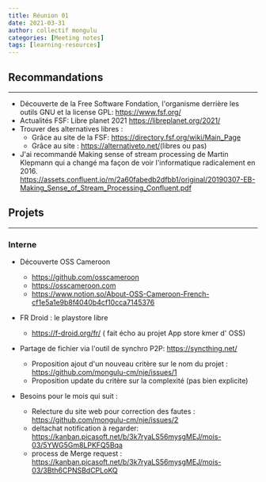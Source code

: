 ```yaml
---
title: Réunion 01
date: 2021-03-31
author: collectif mongulu
categories: [Meeting notes]
tags: [learning-resources]
---
```


## Recommandations
---

- Découverte de la Free Software Fondation, l'organisme derrière les outils GNU et la license GPL: <https://www.fsf.org/>
- Actualités FSF: Libre planet 2021 <https://libreplanet.org/2021/>
- Trouver des alternatives libres :
    - Grâce au site de la FSF: <https://directory.fsf.org/wiki/Main_Page>
    - Grâce au site : <https://alternativeto.net/>(libres ou pas)
- J'ai recommandé Making sense of stream processing de Martin Klepmann qui a changé ma façon de voir l'informatique radicalement en 2016.
 <https://assets.confluent.io/m/2a60fabedb2dfbb1/original/20190307-EB-Making_Sense_of_Stream_Processing_Confluent.pdf>

## Projets
---

### Interne

- Découverte OSS Cameroon
   - <https://github.com/osscameroon>
   - <https://osscameroon.com>
   - <https://www.notion.so/About-OSS-Cameroon-French-cf1e5a1e9b8f4040b4cf10cca7145376>

- FR Droid : le playstore libre
  - <https://f-droid.org/fr/> ( fait écho au projet App store kmer d' OSS)

- Partage de fichier via l'outil de synchro P2P: <https://syncthing.net/>
  - Proposition ajout d'un nouveau critère sur le nom du projet : <https://github.com/mongulu-cm/nje/issues/1>
  - Proposition update du critère sur la complexité (pas bien explicite)

- Besoins pour le mois qui suit :
  - Relecture du site web pour correction des fautes : <https://github.com/mongulu-cm/nje/issues/2>
  - deltachat notification à regarder: <https://kanban.picasoft.net/b/3k7ryaLS56mysgMEJ/mois-03/5YWG5Gm8LPKFQ5Bqa>
  - process de Merge request : <https://kanban.picasoft.net/b/3k7ryaLS56mysgMEJ/mois-03/3Bth6CPNSBdCPLoKQ>


